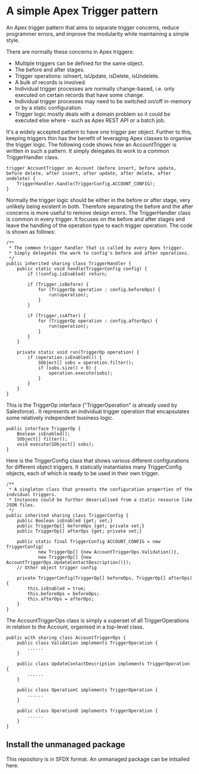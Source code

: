 # A simple Apex Trigger pattern
An Apex trigger pattern that aims to separate trigger concerns, reduce programmer errors, and improve the modularity while maintaining a simple style.

There are normally these concerns in Apex triggers:
* Multiple triggers can be defined for the same object.
* The before and after stages.
* Trigger operations: isInsert, isUpdate, isDelete, isUndelete.
* A bulk of records is involved.
* Individual trigger processes are normally change-based, i.e. only executed on certain records that have some change.
* Individual trigger processes may need to be switched on/off in-memory or by a static configuration.
* Trigger logic mostly deals with a domain problem so it could be executed else where - such as Apex REST API or a batch job.

It's a widely accepted pattern to have one trigger per object. Further to this, keeping triggers thin has the benefit of leveraging Apex classes to organise the trigger logic. The following code shows how an AccountTrigger is written in such a pattern. It simply delegates its work to a common TriggerHandler class.
```
trigger AccountTrigger on Account (before insert, before update, before delete, after insert, after update, after delete, after undelete) {
    TriggerHandler.handle(TriggerConfig.ACCOUNT_CONFIG);
}
```

Normally the trigger logic should be either in the before or after stage, very unlikely being existent in both. Therefore separating the before and the after concerns is more useful to remove design errors. The TriggerHandler class is common in every trigger. It focuses on the before and after stages and leave the handling of the operation type to each trigger operation. The code is shown as follows:
```
/**
 * The common trigger handler that is called by every Apex trigger.
 * Simply delegates the work to config's before and after operations.
 */
public inherited sharing class TriggerHandler {
    public static void handle(TriggerConfig config) {
        if (!config.isEnabled) return;
        
        if (Trigger.isBefore) {
            for (TriggerOp operation : config.beforeOps) {
                run(operation);
            }
        }
        
        if (Trigger.isAfter) {
            for (TriggerOp operation : config.afterOps) {
                run(operation);
            }
        }
    }
    
    private static void run(TriggerOp operation) {
        if (operation.isEnabled()) {
            SObject[] sobs = operation.filter();
            if (sobs.size() > 0) {
                operation.execute(sobs);
            }
        }
    }
}
```

This is the TriggerOp interface ("TriggerOperation" is already used by Salesforce).. It represents an individual trigger operation that encapsulates some relatively independent business logic.
```
public interface TriggerOp {
    Boolean isEnabled();
    SObject[] filter();
    void execute(SObject[] sobs);
}
```

Here is the TriggerConfig class that shows various different configurations for different object triggers. It statically instantiates many TriggerConfig objects, each of which is ready to be used in their own trigger.
```
/**
 * A singleton class that presents the configuration properties of the indvidual triggers.
 * Instances could be further deserialised from a static resource like JSON files.
 */
public inherited sharing class TriggerConfig {
    public Boolean isEnabled {get; set;}
    public TriggerOp[] beforeOps {get; private set;}
    public TriggerOp[] afterOps {get; private set;}
    
    public static final TriggerConfig ACCOUNT_CONFIG = new TriggerConfig(
        	new TriggerOp[] {new AccountTriggerOps.Validation()},
        	new TriggerOp[] {new AccountTriggerOps.UpdateContactDescription()});
    // Other object trigger config
    
    private TriggerConfig(TriggerOp[] beforeOps, TriggerOp[] afterOps) {
        this.isEnabled = true;
        this.beforeOps = beforeOps;
        this.afterOps = afterOps;
    }
}
```

The AccountTriggerOps class is simply a superset of all TriggerOperations in relation to the Account, organised in a top-level class.
```
public with sharing class AccountTriggerOps {
    public class Validation implements TriggerOperation {
        ......
    }

    public class UpdateContactDescription implements TriggerOperation {
        ......
    }

    public class OperationC implements TriggerOperation {
        ......
    }

    public class OperationD implements TriggerOperation {
        ......
    }
}
```

## Install the unmanaged package
This repository is in SFDX format.
An unmanaged package can be intsalled here.